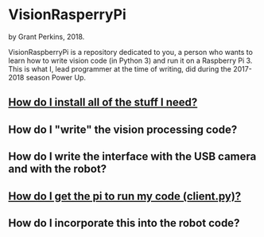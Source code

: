 # VisionRasperryPi
by Grant Perkins, 2018.

VisionRaspberryPi is a repository dedicated to you, a person who wants to learn how to write vision code (in Python 3) and run it on a Raspberry Pi 3. This is what I, lead programmer at the time of writing, did during the 2017-2018 season Power Up.

## [How do I install all of the stuff I need?](https://github.com/Team1100/VisionRasperryPi/blob/master/doc/installation.md)

## How do I "write" the vision processing code?

## How do I write the interface with the USB camera and with the robot?

## [How do I get the pi to run my code (client.py)?](https://github.com/Team1100/VisionRasperryPi/blob/master/doc/run.md)

## How do I incorporate this into the robot code?
